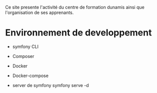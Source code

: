 Ce site presente l'activité du centre de formation dunamis ainsi que l'organisation de ses apprenants.

# Environnement de developpement

* symfony CLI
* Composer
* Docker 
* Docker-compose

* server de symfony
symfony serve -d



